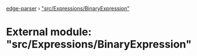 [edge-parser](../README.md) › ["src/Expressions/BinaryExpression"](_src_expressions_binaryexpression_.md)

# External module: "src/Expressions/BinaryExpression"



